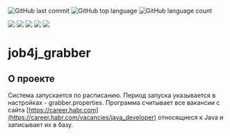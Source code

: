 ![GitHub last commit](https://img.shields.io/github/last-commit/abrakatabr/job4j_grabber)
![GitHub top language](https://img.shields.io/github/languages/top/abrakatabr/job4j_grabber)
![GitHub language count](https://img.shields.io/github/languages/count/abrakatabr/job4j_grabber)

![](https://img.shields.io/badge/Maven-=_3-red)
![](https://img.shields.io/badge/Java-=_17-orange)
![](https://img.shields.io/badge/JDBC-738bff)
![](https://img.shields.io/badge/PostgerSQL-=_17-blue)
![](https://img.shields.io/badge/Checkstyle-lightgrey)

# job4j_grabber

## О проекте

Система запускается по расписанию. Период запуска указывается в настройках - grabber.properties. Программа считывает все
вакансии с сайта [https://career.habr.com](https://career.habr.com/vacancies/java_developer) относящиеся к Java и записывает их в базу.